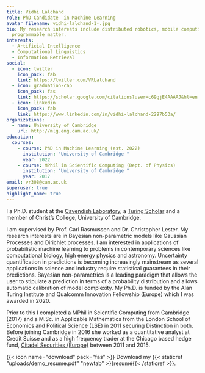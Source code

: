 ```yaml
---
title: Vidhi Lalchand
role: PhD Candidate  in Machine Learning
avatar_filename: vidhi-lalchand-1-.jpg
bio: My research interests include distributed robotics, mobile computing and
  programmable matter.
interests:
  - Artificial Intelligence
  - Computational Linguistics
  - Information Retrieval
social:
  - icon: twitter
    icon_pack: fab
    link: https://twitter.com/VRLalchand
  - icon: graduation-cap
    icon_pack: fas
    link: https://scholar.google.com/citations?user=c69gjE4AAAAJ&hl=en
  - icon: linkedin
    icon_pack: fab
    link: https://www.linkedin.com/in/vidhi-lalchand-2297b53a/
organizations:
  - name: University of Cambridge
    url: http://mlg.eng.cam.ac.uk/
education:
  courses:
    - course: PhD in Machine Learning (est. 2022)
      institution: "University of Cambridge "
      year: 2022
    - course: MPhil in Scientific Computing (Dept. of Physics)
      institution: "University of Cambridge "
      year: 2017
email: vr308@cam.ac.uk
superuser: true
highlight_name: true
---
```

I a Ph.D. student at the [Cavendish Laboratory](https://www.phy.cam.ac.uk/), a [Turing Scholar](https://www.turing.ac.uk/people/doctoral-students/vidhi-lalchand) and a member of Christ’s College, University of Cambridge. 

I am supervised by Prof. Carl Rasmussen and Dr. Christopher Lester. My research interests are in Bayesian non-parametric models like Gaussian Processes and Dirichlet processes. I am interested in applications of probabilistic machine learning to problems in contemporary sciences like computational biology, high energy physics and astronomy.  Uncertainty quantification in predictions is becoming increasingly mainstream as several applications in science and industry require statistical guarantees in their predictions. Bayesian non-parametrics is a leading paradigm that allows the user to stipulate a prediction in terms of a probability distribution and allows automatic calibration of model complexity. My Ph.D. is funded by the Alan Turing Institute and Qualcomm Innovation Fellowship (Europe) which I was awarded in 2020.

Prior to this I completed a MPhil in Scientific Computing from Cambridge (2017) and a M.Sc. in Applicable Mathematics from the London School of Economics and Political Science (LSE) in 2011 securing Distinction in both. Before joining Cambridge in 2016 she worked as a quantitative analyst at Credit Suisse and as a high frequency trader at the Chicago based hedge fund, [Citadel Securities (Europe)](https://www.citadel.com/investment-strategies/global-quantitative-strategies/) between 2011 and 2015. 

{{< icon name="download" pack="fas" >}} Download my {{< staticref "uploads/demo_resume.pdf" "newtab" >}}resumé{{< /staticref >}}.